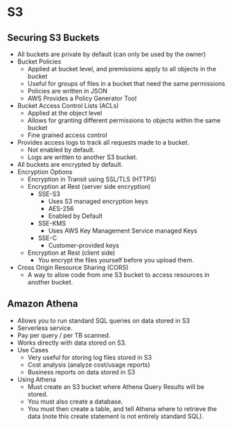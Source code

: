 # S3

## Securing S3 Buckets

* All buckets are private by default (can only be used by the owner)
* Bucket Policies
  * Applied at bucket level, and premissions apply to all objects in the bucket
  * Useful for groups of files in a bucket that need the same permissions
  * Policies are written in JSON
  * AWS Provides a Policy Generator Tool
* Bucket Access Control Lists (ACLs)
  * Applied at the object level
  * Allows for granting different permissions to objects within the same bucket
  * Fine grained access control
* Provides access logs to track all requests made to a bucket.
  * Not enabled by default.
  * Logs are written to another S3 bucket.
* All buckets are encrypted by default.
* Encryption Options
  * Encryption in Transit using SSL/TLS (HTTPS)
  * Encryption at Rest (server side encryption)
    * SSE-S3
      * Uses S3 managed encryption keys
      * AES-256
      * Enabled by Default
    * SSE-KMS
      * Uses AWS Key Management Service managed Keys
    * SSE-C
      * Customer-provided keys
  * Encryption at Rest (client side)
    * You encrypt the files yourself before you upload them.
* Cross Origin Resource Sharing (CORS)
  * A way to allow code from one S3 bucket to access resources in another bucket.


## Amazon Athena

* Allows you to run standard SQL queries on data stored in S3
* Serverless service.
* Pay per query / per TB scanned.
* Works directly with data stored on S3.
* Use Cases
  * Very useful for storing log files stored in S3
  * Cost analysis (analyze cost/usage reports)
  * Business reports on data stored in S3
* Using Athena
  * Must create an S3 bucket where Athena Query Results will be stored.
  * You must also create a database.
  * You must then create a table, and tell Athena where to retrieve the data (note this create statement is not entirely standard SQL).
